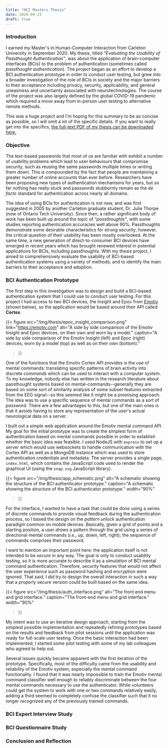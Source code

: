 ```yaml
---
title: "HCI Masters Thesis"
date: 2020-09-23
draft: true
---
```



### Introduction

I earned my Master's in Human-Computer Interaction from Carleton University in
September 2020.  My thesis, titled *"Evaluating the Usability of Passthought
Authentication"*, was about the application of brain-computer interfaces (BCIs)
to the problem of authentication (sometimes called *passthought
authentication*). The project began as an effort to develop a BCI
authentication prototype in order to conduct user testing, but grew into a
broader investigation of the role of BCIs in society and the major barriers to
their acceptance including privacy, security, applicability, and general
uneasiness and uncertainty associated with neurotechnologies. The course of the
project was also largely defined by the global COVID-19 pandemic which required
a move away from in-person user testing to alternative remote methods.

This was a huge project and I'm hoping for this summary to be as concise as
possible, so I will omit a lot of the specific details. If you want to really
get into the specifics, [the full-text PDF of my thesis can be downloaded
here.](/docs/thesis_FINAL.pdf)


### Objective

The text-based passwords that most of us are familiar with exhibit a number of
usability problems which lead to user behaviours that compromise security, such
as reusing the same passwords multiple times or writing them down. This is
compounded by the fact that people are maintaining a greater number of online
accounts than ever before. Researchers have been proposing new types of
authentication mechanisms for years, but so far nothing has really stuck and
passwords stubbornly remain as the *de facto* standard for authentication
across nearly all domains.

The idea of using BCIs for authentication is not new, and was first suggested
in 2005 by another Carleton graduate student, Dr. Julie Thorpe (now of Ontario
Tech University). Since then, a rather significant body of work has been built
up around the topic of *"passthoughts"*, with some studies reporting
authentication accuracies well above 90%.  Passthoughts demonstrate some
desirable characteristics for strong security; however, the critical question
of their usability has been mostly overlooked. At the same time, a new
generation of direct-to-consumer BCI devices have emerged in recent years which
has brought renewed interest in potential applications for BCIs, including
passthoughts. With my thesis project, I aimed to comprehensively evaluate the
usability of BCI-based authentication systems using a variety of methods, and
to identify the main barriers to their acceptance and adoption.


### BCI Authentication Prototype

The first step in this investigation was to design and build a BCI-based
authentication system that I could use to conduct user testing. For this
project I had access to two BCI devices, the Insight and Epoc from
[Emotiv](https://emotiv.com) (shown below), so the application would be based
around their API called **Cortex**.

{{< figure
  src="/img/thesis/epoc_insight_comparison.png"
  link="https://emotiv.com"
  alt="A side by side comparison of the Emotiv Insight and Epoc devices, on their own and worn by a model."
  caption="A side by side comparison of the Emotiv Insight (left) and Epoc (right) devices, worn by a model (top) as well as on their own (bottom)."
>}}

One of the functions that the Emotiv Cortex API provides is the use of mental
commands: translating specific patterns of brain activity into discrete
*commands* which can be used to interact with a computer system.  To my
knowledge, nobody else has written in the research literature about passthought
systems based on mental-commands--generally they are based on some sort of
similarity analysis of some subset features extracted from the EEG signal--so
this seemed like it might be a promising approach. The idea was to use a
specific sequence of mental commands as a sort of *password*. There are a few
advantages to this, but one of the main ones is that it avoids having to store
any representation of the user's actual neurological data on a server.

I built out a simple web application around the Emotiv mental command API. My
goal for the initial prototype was to create the simplest form of
authentication based on mental commands possible in order to establish whether
the basic idea was feasible. I used NodeJS with `express` to set up a server
which would use websockets to handle communication with the Cortex API as well
as a MongoDB instance which was used to store authentication credentials and
metadata.  The server provides a single page, `index.html`, which contains the
JavaScript code used to render the graphical UI (using the `snap.svg`
JavaScript library).

{{< figure
  src="/img/thesis/app_schematic.png"
  alt="A schematic showing the structure of the BCI authenticator prototype."
  caption="A schematic showing the structure of the BCI authenticator prototype."
  width="90%"
>}}

For the interface, I wanted to have a task that could be done using a series of
discrete commands to provide visual feedback during the authentication process,
so I based the design on the *pattern unlock* authentication paradigm common on
mobile devices. Basically, given a grid of points and a starting position, a
user *draws* a pattern through the grid using a series of directional mental
commands (*i.e.,* up, down, left, right); the sequence of commands comprises
their password.

I want to mention an important point here: the application itself is not
intended to be *secure* in any way. The goal is only to conduct usability
testing, so it is more accurate to describe it as a *simulation* of BCI mental
command authentication.  Therefore, security features that would not affect the
user experience such as password hashing and encryption were ignored. That
said, I did try to design the overall interaction in such a way that a properly
secure version could be built based on the same idea.

{{< figure
  src="/img/thesis/auth_interface.png"
  alt="The front end menu and grid interface."
  caption="The front-end menu and grid interface."
  width="90%"
>}}

My intent was to use an iterative design approach, starting from the simplest
possible implementation and repeatedly refining prototypes based on the results
and feedback from pilot sessions until the application was ready for full-scale
user testing.  Once the basic interaction had been implemented, I started some
pilot testing with some of my lab colleagues who agreed to help out.

Several issues quickly became apparent with the first iteration of the
prototype. Specifically, most of the difficulty came from the usability and
reliability of the Emotiv system, especially the mental command functionality.
I found that it was nearly impossible to train the Emotiv mental command
classifier well enough to reliably discriminate between the four mental
commands necessary to use the authenticator. While volunteers could get the
system to work with one or two commands relatively easily, adding a third
seemed to completely confuse the classifier such that it no longer recognized
any of the previously trained commands.

### BCI Expert Interview Study
### BCI Questionnaire Study
### Conclusion and Reflection
